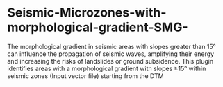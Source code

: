 # Seismic-Microzones-with-morphological-gradient-SMG-
The morphological gradient in seismic areas with slopes greater than 15° can influence the propagation of seismic waves, amplifying their energy and increasing the risks of landslides or ground subsidence. This plugin identifies areas with a morphological gradient with slopes ≥15° within seismic zones (Input vector file) starting from the DTM
